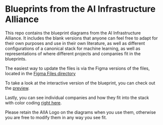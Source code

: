 # Blueprints from the AI Infrastructure Alliance

This repo contains the blueprint diagrams from the AI Infrastructure Alliance.  It includes the blank versions that anyone can feel free to adapt for their own purposes and use in their own literature, as well as different configurations of a canonical stack for machine learning, as well as representations of where different projects and companies fit in the blueprints.

The easiest way to update the files is via the Figma versions of the files, located in the [Figma Files directory](https://github.com/ai-infrastructure-alliance/blueprints/tree/main/figma-files)

To take a look at the interactive version of the blueprint, you can check out the [preview](https://ai-infrastructure-alliance.github.io/blueprints/interactive-stack-diagram/stack.html).

Lastly, you can see individual companies and how they fit into the stack with color coding [right here](https://github.com/ai-infrastructure-alliance/blueprints/tree/main/individual-company-and-project-diagrams).

Please retain the AIIA Logo on the diagrams when you use them, otherwise you are free to modify them in any way you see fit.

